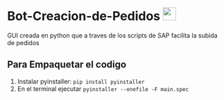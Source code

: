 # Bot-Creacion-de-Pedidos <img src="https://user-images.githubusercontent.com/67588689/161210959-5152d431-bc81-41d5-921c-05beb3e8507b.JPG" width="30">

GUI creada en python que a traves de los scripts de SAP facilita la subida de pedidos
## Para Empaquetar el codigo
1. Instalar pyinstaller: `pip install pyinstaller`
2. En el terminal ejecutar `pyinstaller --onefile -F main.spec`
